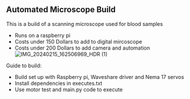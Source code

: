## Automated Microscope Build
This is a build of a scanning microscope used for blood samples
- Runs on a raspberry pi
- Costs under 150 Dollars to add to digital mircoscope
- Costs under 200 Dollars to add camera and automation
![IMG_20240215_162506969_HDR (1)](https://github.com/user-attachments/assets/7309adfa-7561-43bf-90ab-d692df463064)

Guide to build:
- Build set up with Raspberry pi, Waveshare driver and Nema 17 servos
- Install dependencies in executes.txt
- Use motor test and main.py code to execute
